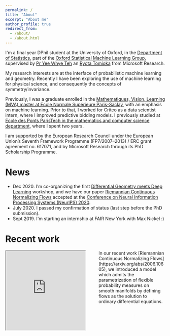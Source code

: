 ```yaml
---
permalink: /
title: "About"
excerpt: "About me"
author_profile: true
redirect_from: 
  - /about/
  - /about.html
---
```


I'm a final year DPhil student at the University of Oxford, in the [Department of Statistics](https://www.stats.ox.ac.uk/), part of the [Oxford Statistical Machine Learning Group](http://csml.stats.ox.ac.uk/learning/), supervised by [Pr Yee Whye Teh](https://www.stats.ox.ac.uk/~teh/index.html) an [Ryota Tomioka](https://www.microsoft.com/en-us/research/people/ryoto/) from Microsoft Research.

My research interests are at the interface of probabilistic machine learning and geometry. Recently I have been exploring the use of machine learning for physical science, and consequently the concepts of symmetry/invariance.

Previously, I was a graduate enrolled in the [Mathematiques, Vision, Learning (MVA) master at Ecole Normale Supérieure Paris-Saclay](http://math.ens-paris-saclay.fr/version-francaise/formations/master-mva/), with an emphasis on machine learning. Prior to that, I worked for Criteo as a data scientist intern, where I improved predictive bidding models. I previously studied at [Ecole des Ponts ParisTech in the mathematics and computer science department](http://www.enpc.fr/ingenierie-mathematique-et-informatique/), where I spent two years.

I am supported by the European Research Council under the European Union’s Seventh Framework Programme (FP7/2007–2013) / ERC grant agreement no. 617071, and by Microsoft Research through its PhD Scholarship Programme. 

News
======
- Dec 2020. I’m co-organizing the first [Differential Geometry meets Deep Learning](https://sites.google.com/view/diffgeo4dl/) workshop, and we have our paper [Riemannian Continuous Normalizing Flows](https://arxiv.org/abs/2006.10605) accepted at the [Conference on Neural Information Processing Systems (NeurIPS) 2020](https://neurips.cc).
- July 2020. I passed my confirmation of status (last step before the PhD submission).
- Sept 2019. I'm starting an internship at FAIR New York with Max Nickel :)

Recent work
======
<iframe src="https://drive.google.com/file/d/104H-6uMUlbVZvnZSsx5Qeu1x7Dw9Ecf0/preview" width="250" height="250" align="left" style="margin: 0px 40px 0px 0px;" ></iframe>
In our recent work [Riemannian Continuous Normalizing Flows](https://arxiv.org/abs/2006.10605), we introduced a model which admits the parametrization of flexible probability measures on smooth manifolds by defining flows as the solution to ordinary differential equations.
